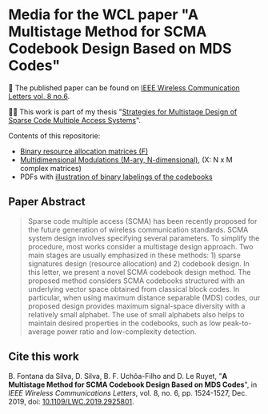 # Media for the WCL paper "A Multistage Method for SCMA Codebook Design Based on MDS Codes"

:microscope: The published paper can be found on [IEEE Wireless Communication Letters vol. 8 no.6](URL: https://ieeexplore.ieee.org/stamp/stamp.jsp?tp=&arnumber=8752064&isnumber=8926557).

:student: This work is part of my thesis "[Strategies for Multistage Design of Sparse Code Multiple Access Systems](http://tede.ufsc.br/teses/PEEL1927-T.pdf)".

Contents of this repositorie:
- [Binary resource allocation matrices (F)](./F_matrices/)
- [Multidimensional Modulations (M-ary, N-dimensional)](./codebooks/),  (X: N x M complex matrices)
- PDFs with [illustration of binary labelings of the codebooks](./binary_labellings/)

## Paper Abstract

> Sparse code multiple access (SCMA) has been recently proposed for the future generation of wireless communication standards. SCMA system design involves specifying several parameters. To simplify the procedure, most works consider a multistage design approach. Two main stages are usually emphasized in these methods: 1) sparse signatures design (resource allocation) and 2) codebook design. In this letter, we present a novel SCMA codebook design method. The proposed method considers SCMA codebooks structured with an underlying vector space obtained from classical block codes. In particular, when using maximum distance separable (MDS) codes, our proposed design provides maximum signal-space diversity with a relatively small alphabet. The use of small alphabets also helps to maintain desired properties in the codebooks, such as low peak-to-average power ratio and low-complexity detection. 

## Cite this work

B. Fontana da Silva, D. Silva, B. F. Uchôa-Filho and D. Le Ruyet, "**A Multistage Method for SCMA Codebook Design Based on MDS Codes**", in _IEEE Wireless Communications Letters_, vol. 8, no. 6, pp. 1524-1527, Dec. 2019, doi: [10.1109/LWC.2019.2925801](https://www.doi.org/10.1109/LWC.2019.2925801).
